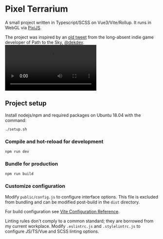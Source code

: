 # Pixel Terrarium
A small project written in Typescript/SCSS on Vue3/Vite/Rollup.
It runs in WebGL via [PixiJS](https://www.pixijs.com/).

The project was inspired by an [old tweet](https://twitter.com/dekdev/status/759014144917905417) from the long-absent indie game developer of Path to the Sky, [@dekdev](https://twitter.com/dekdev/).
![Inspiration](/doc/dekdev-inspiration.mp4)

## Project setup
Install nodejs/npm and required packages on Ubuntu 18.04 with the command:
```
./setup.sh
```

### Compile and hot-reload for development
```
npm run dev
```

### Bundle for production
```
npm run build
```

### Customize configuration
Modify `public/config.js` to configure interface options.
This file is excluded from bundling and can be modified post-build in the `dist` directory.

For build configuration see [Vite Configuration Reference](https://vitejs.dev/config/).

Linting rules don't comply to a common standard; they are borrowed from my current workplace.
Modify `.eslintrc.js` and `.stylelintrc.js` to configure JS/TS/Vue and SCSS linting options.